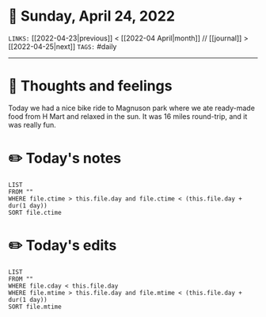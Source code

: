 # 📅 Sunday, April 24, 2022
`LINKS:` [[2022-04-23|previous]] < [[2022-04 April|month]] // [[journal]] > [[2022-04-25|next]] 
`TAGS:` #daily

---
# 💭 Thoughts and feelings
Today we had a nice bike ride to Magnuson park where we ate ready-made food from H Mart and relaxed in the sun. It was 16 miles round-trip, and it was really fun. 

# ✏️ Today's notes
```dataview
LIST 
FROM ""
WHERE file.ctime > this.file.day and file.ctime < (this.file.day + dur(1 day))
SORT file.ctime
```
# ✏️ Today's edits
```dataview
LIST
FROM ""
WHERE file.cday < this.file.day
WHERE file.mtime > this.file.day and file.mtime < (this.file.day + dur(1 day))
SORT file.mtime
```
